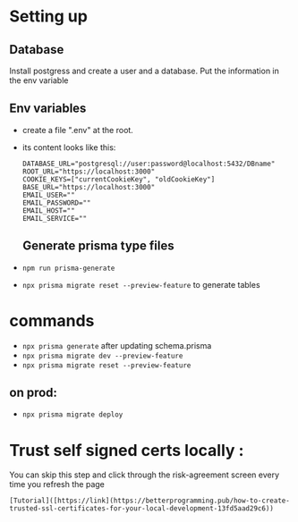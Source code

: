 # Setting up

## Database

Install postgress and create a user and a database.
Put the information in the env variable

## Env variables

-   create a file ".env" at the root.
-   its content looks like this:

    ```
    DATABASE_URL="postgresql://user:password@localhost:5432/DBname"
    ROOT_URL="https://localhost:3000"
    COOKIE_KEYS=["currentCookieKey", "oldCookieKey"]
    BASE_URL="https://localhost:3000"
    EMAIL_USER=""
    EMAIL_PASSWORD=""
    EMAIL_HOST=""
    EMAIL_SERVICE=""
    ```

    ## Generate prisma type files

-   `npm run prisma-generate`

-   `npx prisma migrate reset --preview-feature`
    to generate tables

# commands

-   `npx prisma generate` after updating schema.prisma
-   `npx prisma migrate dev --preview-feature`
-   `npx prisma migrate reset --preview-feature`

## on prod:

-   `npx prisma migrate deploy`

# Trust self signed certs locally :

You can skip this step and click through the risk-agreement screen every time you refresh the page

    [Tutorial]([https://link](https://betterprogramming.pub/how-to-create-trusted-ssl-certificates-for-your-local-development-13fd5aad29c6))
